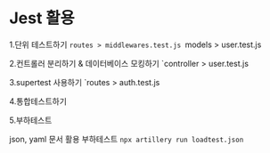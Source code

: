 # Jest 활용 

1.단위 테스트하기
`routes > middlewares.test.js
`models > user.test.js

2.컨트롤러 분리하기 & 데이터베이스 모킹하기
`controller > user.test.js

3.supertest 사용하기
`routes > auth.test.js

4.통합테스트하기

5.부하테스트

json, yaml 문서 활용 부하테스트
`npx artillery run loadtest.json`
